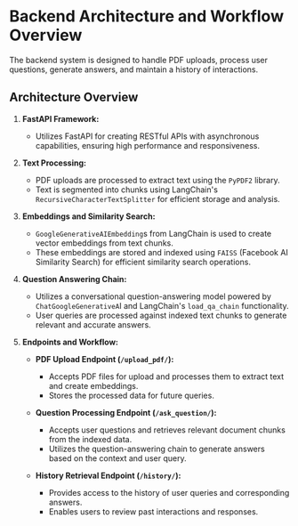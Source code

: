 # Backend Architecture and Workflow Overview
The backend system is designed to handle PDF uploads, process user questions, generate answers, and maintain a history of interactions.

## Architecture Overview
1. **FastAPI Framework:**
   - Utilizes FastAPI for creating RESTful APIs with asynchronous capabilities, ensuring high performance and responsiveness.

2. **Text Processing:**
   - PDF uploads are processed to extract text using the `PyPDF2` library.
   - Text is segmented into chunks using LangChain's `RecursiveCharacterTextSplitter` for efficient storage and analysis.

3. **Embeddings and Similarity Search:**
   - `GoogleGenerativeAIEmbedding`s from LangChain is used to create vector embeddings from text chunks.
   - These embeddings are stored and indexed using `FAISS` (Facebook AI Similarity Search) for efficient similarity search operations.

4. **Question Answering Chain:**
   - Utilizes a conversational question-answering model powered by `ChatGoogleGenerativeA`I and LangChain's `load_qa_chain` functionality.
   - User queries are processed against indexed text chunks to generate relevant and accurate answers.

5. **Endpoints and Workflow:**
   - **PDF Upload Endpoint (`/upload_pdf/`):**
     - Accepts PDF files for upload and processes them to extract text and create embeddings.
     - Stores the processed data for future queries.

   - **Question Processing Endpoint (`/ask_question/`):**
     - Accepts user questions and retrieves relevant document chunks from the indexed data.
     - Utilizes the question-answering chain to generate answers based on the context and user query.

   - **History Retrieval Endpoint (`/history/`):**
     - Provides access to the history of user queries and corresponding answers.
     - Enables users to review past interactions and responses.


